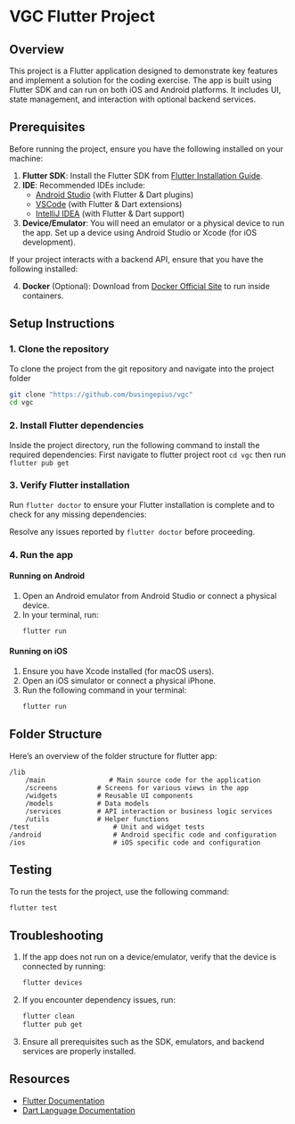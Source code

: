 

# VGC Flutter Project

## Overview
This project is a Flutter application designed to demonstrate key features and implement a solution for the coding exercise. The app is built using Flutter SDK and can run on both iOS and Android platforms. It includes UI, state management, and interaction with optional backend services.

## Prerequisites

Before running the project, ensure you have the following installed on your machine:

1. **Flutter SDK**: Install the Flutter SDK from [Flutter Installation Guide](https://docs.flutter.dev/get-started/install).
2. **IDE**: Recommended IDEs include:
    - [Android Studio](https://developer.android.com/studio) (with Flutter & Dart plugins)
    - [VSCode](https://code.visualstudio.com) (with Flutter & Dart extensions)
    - [IntelliJ IDEA](https://www.jetbrains.com/idea/) (with Flutter & Dart support)
3. **Device/Emulator**: You will need an emulator or a physical device to run the app. Set up a device using Android Studio or Xcode (for iOS development).

If your project interacts with a backend API, ensure that you have the following installed:

4. **Docker** (Optional): Download from [Docker Official Site](https://docs.docker.com/get-docker/) to run inside containers.

## Setup Instructions

### 1. Clone the repository
To clone the project from the git repository and navigate into the project folder
```bash
git clone "https://github.com/busingepius/vgc"
cd vgc
```

### 2. Install Flutter dependencies
Inside the project directory, run the following command to install the required dependencies:
First navigate to flutter project root `cd vgc` then run `flutter pub get`

### 3. Verify Flutter installation
Run `flutter doctor` to ensure your Flutter installation is complete and to check for any missing dependencies:

Resolve any issues reported by `flutter doctor` before proceeding.

### 4. Run the app

#### Running on Android
1. Open an Android emulator from Android Studio or connect a physical device.
2. In your terminal, run:
    ```bash
    flutter run
    ```

#### Running on iOS
1. Ensure you have Xcode installed (for macOS users).
2. Open an iOS simulator or connect a physical iPhone.
3. Run the following command in your terminal:
    ```bash
    flutter run
    ```


## Folder Structure

Here’s an overview of the folder structure for flutter app:

```
/lib
    /main                # Main source code for the application
    /screens          # Screens for various views in the app
    /widgets          # Reusable UI components
    /models           # Data models
    /services         # API interaction or business logic services
    /utils            # Helper functions
/test                     # Unit and widget tests
/android                  # Android specific code and configuration
/ios                      # iOS specific code and configuration
```

## Testing

To run the tests for the project, use the following command:
```bash
flutter test
```

## Troubleshooting

1. If the app does not run on a device/emulator, verify that the device is connected by running:
    ```bash
    flutter devices
    ```

2. If you encounter dependency issues, run:
    ```bash
    flutter clean
    flutter pub get
    ```

3. Ensure all prerequisites such as the SDK, emulators, and backend services are properly installed.

## Resources

- [Flutter Documentation](https://docs.flutter.dev/)
- [Dart Language Documentation](https://dart.dev/guides)

